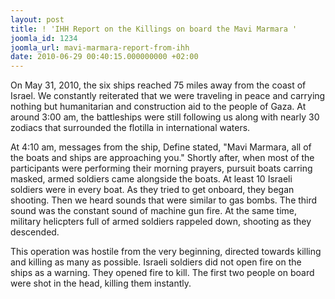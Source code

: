 ```yaml
---
layout: post
title: ! 'IHH Report on the Killings on board the Mavi Marmara '
joomla_id: 1234
joomla_url: mavi-marmara-report-from-ihh
date: 2010-06-29 00:40:15.000000000 +02:00
---
```

<p>On May 31, 2010, the six ships reached 75 miles away from the coast of Israel. We constantly reiterated that we were traveling in peace and carrying nothing but humanitarian and construction aid to the people of Gaza. At around 3:00 am, the battleships were still following us along with nearly 30 zodiacs that surrounded the flotilla in international waters.</p>
<p>At 4:10 am, messages from the ship, Define stated, "Mavi Marmara, all of the boats and ships are approaching you." Shortly after, when most of the participants were performing their morning prayers, pursuit boats carring masked, armed soldiers came alongside the boats. At least 10 Israeli soldiers were in every boat. As they tried to get onboard, they began shooting. Then we heard sounds that were similar to gas bombs. The third sound was the constant sound of machine gun fire. At the same time, military helicpters full of armed soldiers rappeled down, shooting as they descended.</p>
<p>This operation was hostile from the very beginning, directed towards killing and killing as many as possible. Israeli soldiers did not open fire on the ships as a warning. They opened fire to kill. The first two people on board were shot in the head, killing them instantly.</p>
